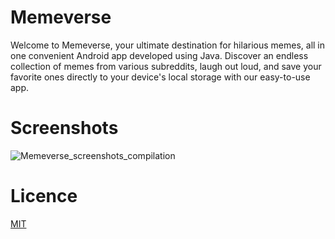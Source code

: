 # Memeverse
Welcome to Memeverse, your ultimate destination for hilarious memes, all in one convenient Android app developed using Java. Discover an endless collection of 
memes from various subreddits, laugh out loud, and save your favorite ones directly to your device's local storage with our easy-to-use app.

# Screenshots
![Memeverse_screenshots_compilation](https://github.com/dev-satyamthakur/Memeverse/assets/66131727/05df5f15-9681-46c1-a91a-92f1a220d48f)


# Licence
[MIT](LICENSE.md)
